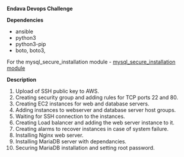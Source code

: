 
**Endava Devops Challenge**

**Dependencies**

- ansible
- python3
- python3-pip
- boto, boto3, 

For the mysql_secure_installation module - [mysql_secure_installation module](https://github.com/eslam-gomaa/mysql_secure_installation_Ansible)


**Description**

1. Upload of SSH public key to AWS.
2. Creating security group and adding rules for TCP ports 22 and 80.
3. Creating EC2 instances for web and database servers. 
4. Adding instances to webserver and database server host groups.
5. Waiting for SSH connection to the instances.
6. Creating Load balancer and adding the web server instance to it.
7. Creating alarms to recover instances in case of system failure. 
8. Installing Nginx web server.
9. Installing MariaDB server with dependancies.
10. Securing MariaDB installation and setting root password.
